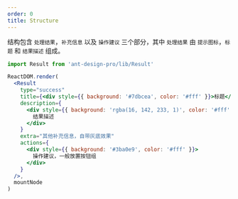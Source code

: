 ```yaml
---
order: 0
title: Structure
---
```


结构包含 `处理结果`，`补充信息` 以及 `操作建议` 三个部分，其中 `处理结果` 由 `提示图标`，`标题` 和 `结果描述` 组成。

```jsx
import Result from 'ant-design-pro/lib/Result'

ReactDOM.render(
  <Result
    type="success"
    title={<div style={{ background: '#7dbcea', color: '#fff' }}>标题</div>}
    description={
      <div style={{ background: 'rgba(16, 142, 233, 1)', color: '#fff' }}>
        结果描述
      </div>
    }
    extra="其他补充信息，自带灰底效果"
    actions={
      <div style={{ background: '#3ba0e9', color: '#fff' }}>
        操作建议，一般放置按钮组
      </div>
    }
  />,
  mountNode
)
```
